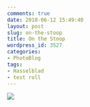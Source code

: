 ```yaml
---
comments: true
date: 2010-06-12 15:49:40
layout: post
slug: on-the-stoop
title: On the Stoop
wordpress_id: 3527
categories:
- PhotoBlog
tags:
- Hasselblad
- test roll
---
```


![](http://ryanfitzer.com/main/wp-content/uploads/2010/06/2010-06-12-at-13-58-12.jpg)
